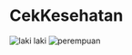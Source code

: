 # CekKesehatan
![laki laki](https://user-images.githubusercontent.com/31751443/32115427-ff6d5852-bb70-11e7-8be3-d73ba1f3337e.PNG)
![perempuan](https://user-images.githubusercontent.com/31751443/32115428-ffb1a976-bb70-11e7-8703-722e79243b08.PNG)
